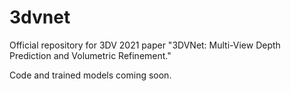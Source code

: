 # 3dvnet
Official repository for 3DV 2021 paper "3DVNet: Multi-View Depth Prediction and Volumetric Refinement."

Code and trained models coming soon.
